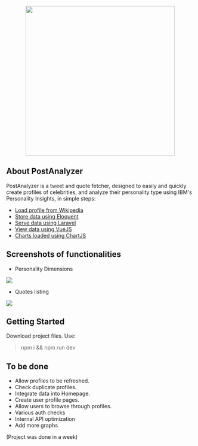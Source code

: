 
<p align="center"><img src="https://i.imgur.com/A1vS33L.png" width="400"></p>

## About PostAnalyzer
PostAnalyzer is a tweet and quote fetcher, designed to easily and quickly create profiles of celebrities, and analyze their personality type using IBM's Personality Insights, in simple steps:

- [Load profile from Wikipedia](http://wikipedia.com/)
- [Store data using Eloquent](https://laravel.com/docs/8.x/eloquent)
- [Serve data using Laravel](https://laravel.com/)
- [View data using VueJS](https://vuejs.org/)
- [Charts loaded using ChartJS](https://www.chartjs.org/)

## Screenshots of functionalities
- Personality Dimensions
<img src="https://i.imgur.com/zX3zbzQ.png">

- Quotes listing
<img src="https://i.imgur.com/YA0LXzN.png">

## Getting Started

Download project files.
Use:
> npm i && npm run dev




## To be done
- Allow profiles to be refreshed.
- Check duplicate profiles.
- Integrate data into Homepage.
- Create user profile pages.
- Allow users to browse through profiles.
- Various auth checks
- Internal API optimization
- Add more graphs

(Project was done in a week)
